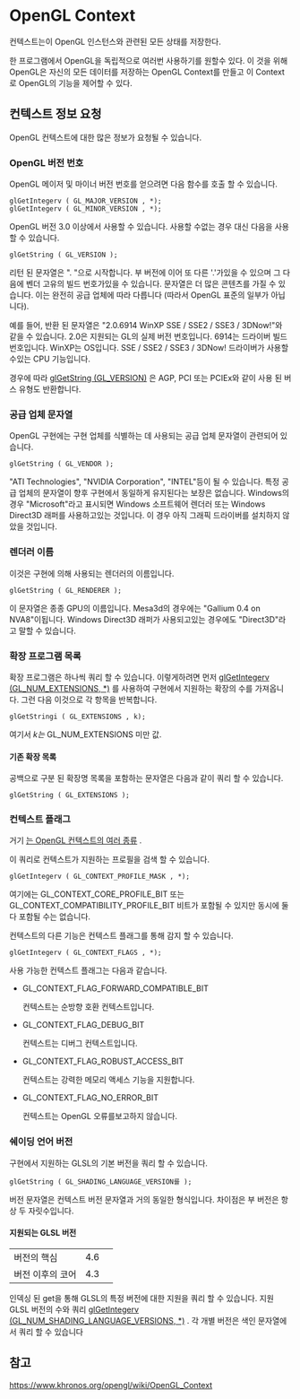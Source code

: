 # OpenGL Context

컨텍스트는이 OpenGL 인스턴스와 관련된 모든 상태를 저장한다.

한 프로그램에서 OpenGL을 독립적으로 여러번 사용하기를 원할수 있다. 이 것을 위해 OpenGL은 자신의 모든 데이터를 저장하는 OpenGL Context를 만들고 이 Context로 OpenGL의 기능을 제어할 수 있다.



## 컨텍스트 정보 요청

OpenGL 컨텍스트에 대한 많은 정보가 요청될 수 있습니다.

### OpenGL 버전 번호

OpenGL 메이저 및 마이너 버전 번호를 얻으려면 다음 함수를 호출 할 수 있습니다.

```
glGetIntegerv ( GL_MAJOR_VERSION , *);
glGetIntegerv ( GL_MINOR_VERSION , *);
```

OpenGL 버전 3.0 이상에서 사용할 수 있습니다. 사용할 수없는 경우 대신 다음을 사용할 수 있습니다.

```
glGetString ( GL_VERSION );
```

리턴 된 문자열은 "<major version>. <minor version>"으로 시작합니다. 부 버전에 이어 또 다른 '.'가있을 수 있으며 그 다음에 벤더 고유의 빌드 번호가있을 수 있습니다. 문자열은 더 많은 콘텐츠를 가질 수 있습니다. 이는 완전히 공급 업체에 따라 다릅니다 (따라서 OpenGL 표준의 일부가 아닙니다).

예를 들어, 반환 된 문자열은 "2.0.6914 WinXP SSE / SSE2 / SSE3 / 3DNow!"와 같을 수 있습니다. 2.0은 지원되는 GL의 실제 버전 번호입니다. 6914는 드라이버 빌드 번호입니다. WinXP는 OS입니다. SSE / SSE2 / SSE3 / 3DNow! 드라이버가 사용할 수있는 CPU 기능입니다.

경우에 따라 [glGetString (GL_VERSION)](https://www.khronos.org/opengl/wiki/GLAPI/glGetString) 은 AGP, PCI 또는 PCIEx와 같이 사용 된 버스 유형도 반환합니다.

### 공급 업체 문자열

OpenGL 구현에는 구현 업체를 식별하는 데 사용되는 공급 업체 문자열이 관련되어 있습니다.

```
glGetString ( GL_VENDOR );
```

"ATI Technologies", "NVIDIA Corporation", "INTEL"등이 될 수 있습니다. 특정 공급 업체의 문자열이 향후 구현에서 동일하게 유지된다는 보장은 없습니다. Windows의 경우 "Microsoft"라고 표시되면 Windows 소프트웨어 렌더러 또는 Windows Direct3D 래퍼를 사용하고있는 것입니다. 이 경우 아직 그래픽 드라이버를 설치하지 않았을 것입니다.

### 렌더러 이름

이것은 구현에 의해 사용되는 렌더러의 이름입니다.

```
glGetString ( GL_RENDERER );
```

이 문자열은 종종 GPU의 이름입니다. Mesa3d의 경우에는 "Gallium 0.4 on NVA8"이됩니다. Windows Direct3D 래퍼가 사용되고있는 경우에도 "Direct3D"라고 말할 수 있습니다.

### 확장 프로그램 목록

확장 프로그램은 하나씩 쿼리 할 수 있습니다. 이렇게하려면 먼저 [glGetIntegerv (GL_NUM_EXTENSIONS, *)](https://www.khronos.org/opengl/wiki/GLAPI/glGetIntegerv) 를 사용하여 구현에서 지원하는 확장의 수를 가져옵니다. 그런 다음 이것으로 각 항목을 반복합니다.

```
glGetStringi ( GL_EXTENSIONS , k);
```

여기서 *k는* GL_NUM_EXTENSIONS 미만 값.

#### 기존 확장 목록



공백으로 구분 된 확장명 목록을 포함하는 문자열은 다음과 같이 쿼리 할 수 있습니다.

```
glGetString ( GL_EXTENSIONS );
```

### 컨텍스트 플래그

거기 [는 OpenGL 컨텍스트의 여러 종류](https://www.khronos.org/opengl/wiki/OpenGL_Context#Context_types) .

이 쿼리로 컨텍스트가 지원하는 프로필을 검색 할 수 있습니다.

```
glGetIntegerv ( GL_CONTEXT_PROFILE_MASK , *);
```

여기에는 GL_CONTEXT_CORE_PROFILE_BIT 또는 GL_CONTEXT_COMPATIBILITY_PROFILE_BIT 비트가 포함될 수 있지만 동시에 둘 다 포함될 수는 없습니다.

컨텍스트의 다른 기능은 컨텍스트 플래그를 통해 감지 할 수 있습니다.

```
glGetIntegerv ( GL_CONTEXT_FLAGS , *);
```

사용 가능한 컨텍스트 플래그는 다음과 같습니다.

- GL_CONTEXT_FLAG_FORWARD_COMPATIBLE_BIT

  컨텍스트는 순방향 호환 컨텍스트입니다.

- GL_CONTEXT_FLAG_DEBUG_BIT

  컨텍스트는 디버그 컨텍스트입니다.

- GL_CONTEXT_FLAG_ROBUST_ACCESS_BIT

  컨텍스트는 강력한 메모리 액세스 기능을 지원합니다.

- GL_CONTEXT_FLAG_NO_ERROR_BIT

  컨텍스트는 OpenGL 오류를보고하지 않습니다.

### 쉐이딩 언어 버전

구현에서 지원하는 GLSL의 기본 버전을 쿼리 할 수 있습니다.

```
glGetString ( GL_SHADING_LANGUAGE_VERSION를 );
```

버전 문자열은 컨텍스트 버전 문자열과 거의 동일한 형식입니다. 차이점은 부 버전은 항상 두 자릿수입니다.

#### 지원되는 GLSL 버전

|                  |      |      |
| :--------------- | ---- | ---- |
| 버전의 핵심      | 4.6  |      |
| 버전 이후의 코어 | 4.3  |      |

인덱싱 된 get을 통해 GLSL의 특정 버전에 대한 지원을 쿼리 할 수 있습니다. 지원 GLSL 버전의 수와 쿼리 [glGetIntegerv (GL_NUM_SHADING_LANGUAGE_VERSIONS, *)](https://www.khronos.org/opengl/wiki/GLAPI/glGetIntegerv) . 각 개별 버전은 색인 문자열에서 쿼리 할 수 있습니다



## 참고

<https://www.khronos.org/opengl/wiki/OpenGL_Context>